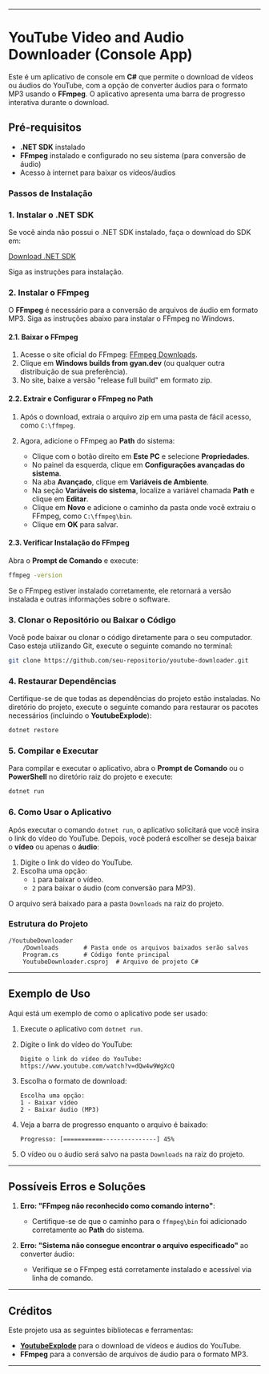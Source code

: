 

---

# YouTube Video and Audio Downloader (Console App)

Este é um aplicativo de console em **C#** que permite o download de vídeos ou áudios do YouTube, com a opção de converter áudios para o formato MP3 usando o **FFmpeg**. O aplicativo apresenta uma barra de progresso interativa durante o download.

## Pré-requisitos

- **.NET SDK** instalado
- **FFmpeg** instalado e configurado no seu sistema (para conversão de áudio)
- Acesso à internet para baixar os vídeos/áudios

### Passos de Instalação

### 1. Instalar o .NET SDK

Se você ainda não possui o .NET SDK instalado, faça o download do SDK em:

[Download .NET SDK](https://dotnet.microsoft.com/en-us/download/dotnet)

Siga as instruções para instalação.

### 2. Instalar o FFmpeg

O **FFmpeg** é necessário para a conversão de arquivos de áudio em formato MP3. Siga as instruções abaixo para instalar o FFmpeg no Windows.

#### 2.1. Baixar o FFmpeg

1. Acesse o site oficial do FFmpeg: [FFmpeg Downloads](https://ffmpeg.org/download.html).
2. Clique em **Windows builds from gyan.dev** (ou qualquer outra distribuição de sua preferência).
3. No site, baixe a versão "release full build" em formato zip.
   
#### 2.2. Extrair e Configurar o FFmpeg no Path

1. Após o download, extraia o arquivo zip em uma pasta de fácil acesso, como `C:\ffmpeg`.
   
2. Agora, adicione o FFmpeg ao **Path** do sistema:
   - Clique com o botão direito em **Este PC** e selecione **Propriedades**.
   - No painel da esquerda, clique em **Configurações avançadas do sistema**.
   - Na aba **Avançado**, clique em **Variáveis de Ambiente**.
   - Na seção **Variáveis do sistema**, localize a variável chamada **Path** e clique em **Editar**.
   - Clique em **Novo** e adicione o caminho da pasta onde você extraiu o FFmpeg, como `C:\ffmpeg\bin`.
   - Clique em **OK** para salvar.

#### 2.3. Verificar Instalação do FFmpeg

Abra o **Prompt de Comando** e execute:

```bash
ffmpeg -version
```

Se o FFmpeg estiver instalado corretamente, ele retornará a versão instalada e outras informações sobre o software.

### 3. Clonar o Repositório ou Baixar o Código

Você pode baixar ou clonar o código diretamente para o seu computador. Caso esteja utilizando Git, execute o seguinte comando no terminal:

```bash
git clone https://github.com/seu-repositorio/youtube-downloader.git
```

### 4. Restaurar Dependências

Certifique-se de que todas as dependências do projeto estão instaladas. No diretório do projeto, execute o seguinte comando para restaurar os pacotes necessários (incluindo o **YoutubeExplode**):

```bash
dotnet restore
```

### 5. Compilar e Executar

Para compilar e executar o aplicativo, abra o **Prompt de Comando** ou o **PowerShell** no diretório raiz do projeto e execute:

```bash
dotnet run
```

### 6. Como Usar o Aplicativo

Após executar o comando `dotnet run`, o aplicativo solicitará que você insira o link do vídeo do YouTube. Depois, você poderá escolher se deseja baixar o **vídeo** ou apenas o **áudio**:

1. Digite o link do vídeo do YouTube.
2. Escolha uma opção:
   - `1` para baixar o vídeo.
   - `2` para baixar o áudio (com conversão para MP3).

O arquivo será baixado para a pasta `Downloads` na raiz do projeto.

### Estrutura do Projeto

```
/YoutubeDownloader
    /Downloads       # Pasta onde os arquivos baixados serão salvos
    Program.cs       # Código fonte principal
    YoutubeDownloader.csproj  # Arquivo de projeto C#
```

---

## Exemplo de Uso

Aqui está um exemplo de como o aplicativo pode ser usado:

1. Execute o aplicativo com `dotnet run`.
2. Digite o link do vídeo do YouTube:
   ```
   Digite o link do vídeo do YouTube:
   https://www.youtube.com/watch?v=dQw4w9WgXcQ
   ```

3. Escolha o formato de download:
   ```
   Escolha uma opção:
   1 - Baixar vídeo
   2 - Baixar áudio (MP3)
   ```

4. Veja a barra de progresso enquanto o arquivo é baixado:
   ```
   Progresso: [===========---------------] 45%
   ```

5. O vídeo ou o áudio será salvo na pasta `Downloads` na raiz do projeto.

---

## Possíveis Erros e Soluções

1. **Erro: "FFmpeg não reconhecido como comando interno"**:
   - Certifique-se de que o caminho para o `ffmpeg\bin` foi adicionado corretamente ao **Path** do sistema.

2. **Erro: "Sistema não consegue encontrar o arquivo especificado"** ao converter áudio:
   - Verifique se o FFmpeg está corretamente instalado e acessível via linha de comando.

---

## Créditos

Este projeto usa as seguintes bibliotecas e ferramentas:

- **[YoutubeExplode](https://github.com/Tyrrrz/YoutubeExplode)** para o download de vídeos e áudios do YouTube.
- **FFmpeg** para a conversão de arquivos de áudio para o formato MP3.

---

